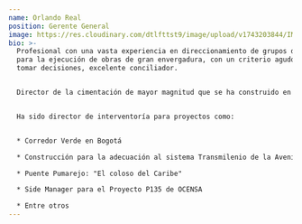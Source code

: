 ```yaml
---
name: Orlando Real
position: Gerente General
image: https://res.cloudinary.com/dtlfttst9/image/upload/v1743203844/IMG-20250328-WA0008_1_qsopkd.jpg
bio: >-
  Profesional con una vasta experiencia en direccionamiento de grupos de trabajo
  para la ejecución de obras de gran envergadura, con un criterio agudo para
  tomar decisiones, excelente conciliador.


  Director de la cimentación de mayor magnitud que se ha construido en Colombia con pilotes de diámetro de 2.8m a 60 m de profundidad, con los retos que supone hacer trabajos de este tipo en agua o en seco y diferentes pruebas para pilotes con el fin de verificar la integridad del concreto.


  Ha sido director de interventoría para proyectos como:


  * Corredor Verde en Bogotá

  * Construcción para la adecuación al sistema Transmilenio de la Avenida Congreso Eucarístico (Carrera 68)

  * Puente Pumarejo: "El coloso del Caribe"

  * Side Manager para el Proyecto P135 de OCENSA

  * Entre otros
---
```

